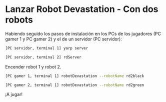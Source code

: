 # Lanzar Robot Devastation - Con dos robots

Habiendo seguido los pasos de instalación en los PCs de los jugadores (PC gamer 1 y PC gamer 2) y el de un servidor (PC servidor):

```bash
[PC servidor, terminal 1] yarp server
```

```bash
[PC servidor, terminal 2] rdServer
```

Encender robot 1 y robot 2.

```bash
[PC gamer 1, terminal 1] robotDevastation --robotName rd2black
```

```bash
[PC gamer 2, terminal 1] robotDevastation --robotName rd2green
```

¡A jugar!

